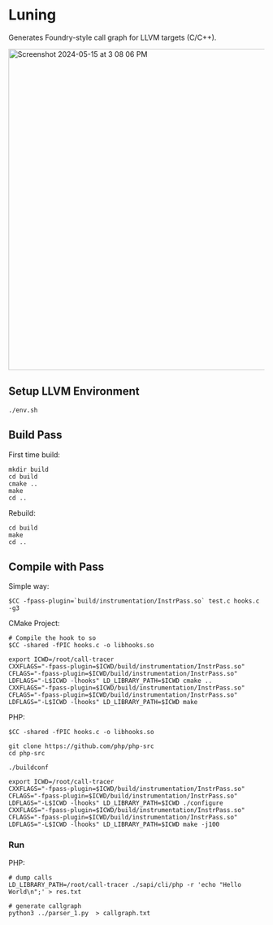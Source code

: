 # Luning
Generates Foundry-style call graph for LLVM targets (C/C++).  

<img width="633" alt="Screenshot 2024-05-15 at 3 08 06 PM" src="https://github.com/fuzzland/luning/assets/10573715/0a410d72-e8fb-45fb-984c-156eeff187f6">

## Setup LLVM Environment

```
./env.sh
```

## Build Pass

First time build:
```
mkdir build
cd build
cmake ..
make
cd ..
```

Rebuild:
```
cd build
make
cd ..
```

## Compile with Pass

Simple way:
```
$CC -fpass-plugin=`build/instrumentation/InstrPass.so` test.c hooks.c -g3
```

CMake Project:
```
# Compile the hook to so
$CC -shared -fPIC hooks.c -o libhooks.so

export ICWD=/root/call-tracer
CXXFLAGS="-fpass-plugin=$ICWD/build/instrumentation/InstrPass.so" CFLAGS="-fpass-plugin=$ICWD/build/instrumentation/InstrPass.so" LDFLAGS="-L$ICWD -lhooks" LD_LIBRARY_PATH=$ICWD cmake ..
CXXFLAGS="-fpass-plugin=$ICWD/build/instrumentation/InstrPass.so" CFLAGS="-fpass-plugin=$ICWD/build/instrumentation/InstrPass.so" LDFLAGS="-L$ICWD -lhooks" LD_LIBRARY_PATH=$ICWD make
```

PHP:
```
$CC -shared -fPIC hooks.c -o libhooks.so

git clone https://github.com/php/php-src
cd php-src

./buildconf

export ICWD=/root/call-tracer
CXXFLAGS="-fpass-plugin=$ICWD/build/instrumentation/InstrPass.so" CFLAGS="-fpass-plugin=$ICWD/build/instrumentation/InstrPass.so" LDFLAGS="-L$ICWD -lhooks" LD_LIBRARY_PATH=$ICWD ./configure
CXXFLAGS="-fpass-plugin=$ICWD/build/instrumentation/InstrPass.so" CFLAGS="-fpass-plugin=$ICWD/build/instrumentation/InstrPass.so" LDFLAGS="-L$ICWD -lhooks" LD_LIBRARY_PATH=$ICWD make -j100
```

### Run

PHP:
```
# dump calls
LD_LIBRARY_PATH=/root/call-tracer ./sapi/cli/php -r 'echo "Hello World\n";' > res.txt 

# generate callgraph
python3 ../parser_1.py  > callgraph.txt
```
